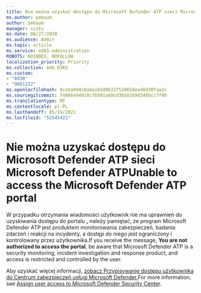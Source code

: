 ```yaml
---
title: Nie można uzyskać dostępu do Microsoft Defender ATP sieci Microsoft Defender ATP
ms.author: pebaum
author: pebaum
manager: scotv
ms.date: 08/27/2020
ms.audience: Admin
ms.topic: article
ms.service: o365-administration
ROBOTS: NOINDEX, NOFOLLOW
localization_priority: Priority
ms.collection: Adm_O365
ms.custom:
- "6030"
- "9001222"
ms.openlocfilehash: 8ceba944c8aba183d0622f528658ead8430faa2c
ms.sourcegitcommit: f4866e94918c7b591ad0cd3b58169d340bcc7f00
ms.translationtype: MT
ms.contentlocale: pl-PL
ms.lasthandoff: 05/19/2021
ms.locfileid: "52545422"
---
```

# <a name="unable-to-access-the-microsoft-defender-atp-portal"></a><span data-ttu-id="040ad-102">Nie można uzyskać dostępu do Microsoft Defender ATP sieci Microsoft Defender ATP</span><span class="sxs-lookup"><span data-stu-id="040ad-102">Unable to access the Microsoft Defender ATP portal</span></span>

<span data-ttu-id="040ad-103">W przypadku otrzymania wiadomości użytkownik nie ma uprawnień do uzyskiwania dostępu do portalu **,** należy pamiętać, że program Microsoft Defender ATP jest produktem monitorowania zabezpieczeń, badania zdarzeń i reakcji na incydenty, a dostęp do niego jest ograniczony i kontrolowany przez użytkownika.</span><span class="sxs-lookup"><span data-stu-id="040ad-103">If you receive the message, **You are not authorized to access the portal**, be aware that Microsoft Defender ATP is a security monitoring, incident investigation and response product, and access is restricted and controlled by the user.</span></span> 

<span data-ttu-id="040ad-104">Aby uzyskać więcej informacji, [zobacz Przypisywanie dostępu użytkownika do Centrum zabezpieczeń usługi Microsoft Defender.](/windows/threat-protection/windows-defender-atp/assign-portal-access-windows-defender-advanced-threat-protection)</span><span class="sxs-lookup"><span data-stu-id="040ad-104">For more information, see [Assign user access to Microsoft Defender Security Center](/windows/threat-protection/windows-defender-atp/assign-portal-access-windows-defender-advanced-threat-protection).</span></span>